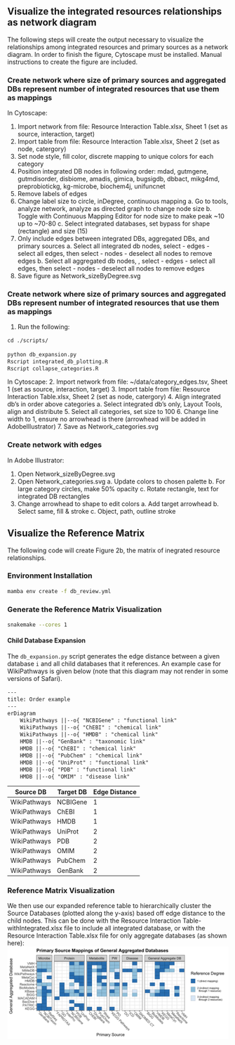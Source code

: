 ## Visualize the integrated resources relationships as network diagram

The following steps will create the output necessary to visualize the relationships among integrated resources and primary sources as a network diagram. In order to finish the figure, Cytoscape must be installed. Manual instructions to create the figure are included.

### Create network where size of primary sources and aggregated DBs represent number of integrated resources that use them as mappings

In Cytoscape:
1. Import network from file: Resource Interaction Table.xlsx, Sheet 1 (set as source, interaction, target)
2. Import table from file: Resource Interaction Table.xlsx, Sheet 2 (set as node, catergory)
3. Set node style, fill color, discrete mapping to unique colors for each category
5. Position integrated DB nodes in following order: mdad, gutmgene, gutmdisorder, disbiome, amadis, gimica, bugsigdb, dbbact, mikg4md, preprobiotickg, kg-microbe, biochem4j, unifuncnet
6. Remove labels of edges
7. Change label size to circle, inDegree, continuous mapping
    a. Go to tools, analyze network, analyze as directed graph to change node size
    b. Toggle with Continuous Mapping Editor for node size to make peak ~10 up to ~70-80
    c. Select integrated databases, set bypass for shape (rectangle) and size (15)
8. Only include edges between integrated DBs, aggregated DBs, and primary sources
    a. Select all integrated db nodes, select - edges - select all edges, then select - nodes - deselect all nodes to remove edges
    b. Select all aggregated db nodes, , select - edges - select all edges, then select - nodes - deselect all nodes to remove edges
9. Save figure as Network_sizeByDegree.svg

### Create network where size of primary sources and aggregated DBs represent number of integrated resources that use them as mappings

1. Run the following:
```
cd ./scripts/

python db_expansion.py
Rscript integrated_db_plotting.R
Rscript collapse_categories.R
```

In Cytoscape:
2. Import network from file: ~/data/category_edges.tsv, Sheet 1 (set as source, interaction, target)
3. Import table from file: Resource Interaction Table.xlsx, Sheet 2 (set as node, catergory)
4. Align integrated db’s in order above categories
    a. Select integrated db’s only, Layout Tools, align and distribute
5. Select all categories, set size to 100
6. Change line width to 1, ensure no arrowhead is there (arrowhead will be added in AdobeIllustrator)
7. Save as Network_categories.svg

### Create network with edges
In Adobe Illustrator:
1. Open Network_sizeByDegree.svg
2. Open Network_categories.svg
    a. Update colors to chosen palette
    b. For large category circles, make 50% opacity
    c. Rotate rectangle, text for integrated DB rectangles
3. Change arrowhead to shape to edit colors
    a. Add target arrowhead
    b. Select same, fill & stroke
    c. Object, path, outline stroke

## Visualize the Reference Matrix

The following code will create Figure 2b, the matrix of inegrated resource relationships.

### Environment Installation
```bash
mamba env create -f db_review.yml
```

### Generate the Reference Matrix Visualization
```bash
snakemake --cores 1
```
#### Child Database Expansion
The `db_expansion.py` script generates the edge distance between a given database `i` and all child databases that it references. An example case for WikiPathways is given below (note that this diagram may not render in some versions of Safari).

```mermaid
---
title: Order example
---
erDiagram
    WikiPathways ||--o{ "NCBIGene" : "functional link"
    WikiPathways ||--o{ "ChEBI" : "chemical link"
    WikiPathways ||--o{ "HMDB" : "chemical link"
    HMDB ||--o{ "GenBank" : "taxonomic link"
    HMDB ||--o{ "ChEBI" : "chemical link"
    HMDB ||--o{ "PubChem" : "chemical link"
    HMDB ||--o{ "UniProt" : "functional link"
    HMDB ||--o{ "PDB" : "functional link"
    HMDB ||--o{ "OMIM" : "disease link" 
```

| Source DB    | Target DB | Edge Distance |
|--------------|-----------|---------------|
| WikiPathways | NCBIGene  | 1             |
| WikiPathways | ChEBI     | 1             |
| WikiPathways | HMDB      | 1             |
| WikiPathways | UniProt   | 2             |
| WikiPathways | PDB       | 2             |
| WikiPathways | OMIM      | 2             |
| WikiPathways | PubChem   | 2             |
| WikiPathways | GenBank   | 2             |

### Reference Matrix Visualization
We then use our expanded reference table to hierarchically cluster the Source Databases (plotted along the y-axis) based off edge distance to the child nodes.
This can be done with the Resource Interaction Table-withIntegrated.xlsx file to include all integrated database, or with the Resource Interaction Table.xlsx file for only aggregate databases (as shown here):
![alt text](./db_viz_final.png)

